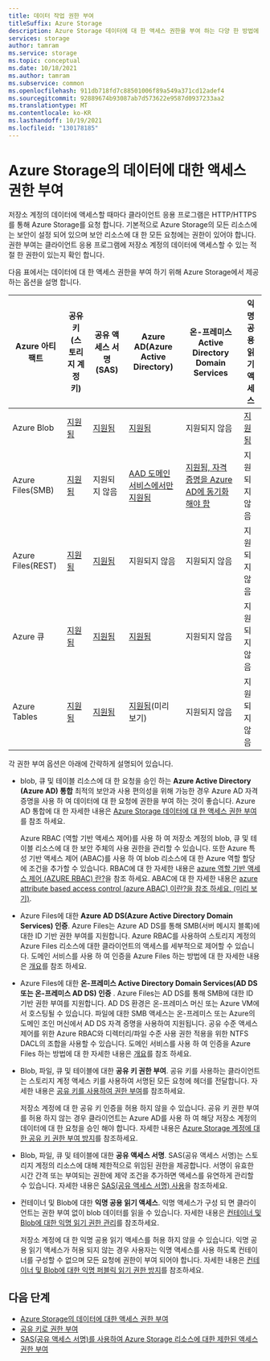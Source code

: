```yaml
---
title: 데이터 작업 권한 부여
titleSuffix: Azure Storage
description: Azure Storage 데이터에 대 한 액세스 권한을 부여 하는 다양 한 방법에 대해 알아봅니다. Azure Storage는 Azure Active Directory, 공유 키 인증 또는 SAS (공유 액세스 서명)를 사용한 권한 부여를 지원 하 고 blob에 대 한 익명 액세스도 지원 합니다.
services: storage
author: tamram
ms.service: storage
ms.topic: conceptual
ms.date: 10/18/2021
ms.author: tamram
ms.subservice: common
ms.openlocfilehash: 911db718fd7c88501006f89a549a371cd12adef4
ms.sourcegitcommit: 92889674b93087ab7d573622e9587d0937233aa2
ms.translationtype: MT
ms.contentlocale: ko-KR
ms.lasthandoff: 10/19/2021
ms.locfileid: "130178185"
---
```

# <a name="authorize-access-to-data-in-azure-storage"></a>Azure Storage의 데이터에 대한 액세스 권한 부여

저장소 계정의 데이터에 액세스할 때마다 클라이언트 응용 프로그램은 HTTP/HTTPS를 통해 Azure Storage를 요청 합니다. 기본적으로 Azure Storage의 모든 리소스에는 보안이 설정 되어 있으며 보안 리소스에 대 한 모든 요청에는 권한이 있어야 합니다. 권한 부여는 클라이언트 응용 프로그램에 저장소 계정의 데이터에 액세스할 수 있는 적절 한 권한이 있는지 확인 합니다.

다음 표에서는 데이터에 대 한 액세스 권한을 부여 하기 위해 Azure Storage에서 제공 하는 옵션을 설명 합니다.

| Azure 아티팩트 | 공유 키(스토리지 계정 키) | 공유 액세스 서명(SAS) | Azure AD(Azure Active Directory) | 온-프레미스 Active Directory Domain Services | 익명 공용 읽기 액세스 |
|--|--|--|--|--|--|
| Azure Blob | [지원됨](/rest/api/storageservices/authorize-with-shared-key/) | [지원됨](storage-sas-overview.md) | [지원됨](../blobs/authorize-access-azure-active-directory.md) | 지원되지 않음 | [지원됨](../blobs/anonymous-read-access-configure.md) |
| Azure Files(SMB) | [지원됨](/rest/api/storageservices/authorize-with-shared-key/) | 지원되지 않음 | [AAD 도메인 서비스에서만 지원됨](../files/storage-files-active-directory-overview.md) | [지원됨, 자격 증명을 Azure AD에 동기화해야 함](../files/storage-files-active-directory-overview.md) | 지원되지 않음 |
| Azure Files(REST) | [지원됨](/rest/api/storageservices/authorize-with-shared-key/) | [지원됨](storage-sas-overview.md) | 지원되지 않음 | 지원되지 않음 | 지원되지 않음 |
| Azure 큐 | [지원됨](/rest/api/storageservices/authorize-with-shared-key/) | [지원됨](storage-sas-overview.md) | [지원됨](../queues/authorize-access-azure-active-directory.md) | 지원되지 않음 | 지원되지 않음 |
| Azure Tables | [지원됨](/rest/api/storageservices/authorize-with-shared-key/) | [지원됨](storage-sas-overview.md) | [지원됨](../tables/authorize-access-azure-active-directory.md)(미리 보기) | 지원되지 않음 | 지원되지 않음 |

각 권한 부여 옵션은 아래에 간략하게 설명되어 있습니다.

- blob, 큐 및 테이블 리소스에 대 한 요청을 승인 하는 **Azure Active Directory (Azure AD) 통합** 최적의 보안과 사용 편의성을 위해 가능한 경우 Azure AD 자격 증명을 사용 하 여 데이터에 대 한 요청에 권한을 부여 하는 것이 좋습니다. Azure AD 통합에 대 한 자세한 내용은 [Azure Storage 데이터에 대 한 액세스 권한 부여](authorize-data-access.md)를 참조 하세요.

    Azure RBAC (역할 기반 액세스 제어)를 사용 하 여 저장소 계정의 blob, 큐 및 테이블 리소스에 대 한 보안 주체의 사용 권한을 관리할 수 있습니다. 또한 Azure 특성 기반 액세스 제어 (ABAC)를 사용 하 여 blob 리소스에 대 한 Azure 역할 할당에 조건을 추가할 수 있습니다. RBAC에 대 한 자세한 내용은 [azure 역할 기반 액세스 제어 (AZURE RBAC) 란?](../../role-based-access-control/overview.md)을 참조 하세요. ABAC에 대 한 자세한 내용은 [azure attribute based access control (azure ABAC) 이란?을 참조 하세요. (미리 보기)](../../role-based-access-control/conditions-overview.md).

- Azure Files에 대한 **Azure AD DS(Azure Active Directory Domain Services) 인증**. Azure Files는 Azure AD DS를 통해 SMB(서버 메시지 블록)에 대한 ID 기반 권한 부여를 지원합니다. Azure RBAC를 사용하여 스토리지 계정의 Azure Files 리소스에 대한 클라이언트의 액세스를 세부적으로 제어할 수 있습니다. 도메인 서비스를 사용 하 여 인증을 Azure Files 하는 방법에 대 한 자세한 내용은 [개요](../files/storage-files-active-directory-overview.md)를 참조 하세요.

- Azure Files에 대한 **온-프레미스 Active Directory Domain Services(AD DS 또는 온-프레미스 AD DS) 인증** . Azure Files는 AD DS를 통해 SMB에 대한 ID 기반 권한 부여를 지원합니다. AD DS 환경은 온-프레미스 머신 또는 Azure VM에서 호스팅될 수 있습니다. 파일에 대한 SMB 액세스는 온-프레미스 또는 Azure의 도메인 조인 머신에서 AD DS 자격 증명을 사용하여 지원됩니다. 공유 수준 액세스 제어를 위한 Azure RBAC와 디렉터리/파일 수준 사용 권한 적용을 위한 NTFS DACL의 조합을 사용할 수 있습니다. 도메인 서비스를 사용 하 여 인증을 Azure Files 하는 방법에 대 한 자세한 내용은 [개요](../files/storage-files-active-directory-overview.md)를 참조 하세요.

- Blob, 파일, 큐 및 테이블에 대한 **공유 키 권한 부여**. 공유 키를 사용하는 클라이언트는 스토리지 계정 액세스 키를 사용하여 서명된 모든 요청에 헤더를 전달합니다. 자세한 내용은 [공유 키를 사용하여 권한 부여](/rest/api/storageservices/authorize-with-shared-key/)를 참조하세요.

    저장소 계정에 대 한 공유 키 인증을 허용 하지 않을 수 있습니다. 공유 키 권한 부여를 허용 하지 않는 경우 클라이언트는 Azure AD를 사용 하 여 해당 저장소 계정의 데이터에 대 한 요청을 승인 해야 합니다. 자세한 내용은 [Azure Storage 계정에 대한 공유 키 권한 부여 방지](shared-key-authorization-prevent.md)를 참조하세요.

- Blob, 파일, 큐 및 테이블에 대한 **공유 액세스 서명**. SAS(공유 액세스 서명)는 스토리지 계정의 리소스에 대해 제한적으로 위임된 권한을 제공합니다. 서명이 유효한 시간 간격 또는 부여되는 권한에 제약 조건을 추가하면 액세스를 유연하게 관리할 수 있습니다. 자세한 내용은 [SAS(공유 액세스 서명) 사용](storage-sas-overview.md)을 참조하세요.

- 컨테이너 및 Blob에 대한 **익명 공용 읽기 액세스**. 익명 액세스가 구성 되 면 클라이언트는 권한 부여 없이 blob 데이터를 읽을 수 있습니다. 자세한 내용은 [컨테이너 및 Blob에 대한 익명 읽기 권한 관리](../blobs/anonymous-read-access-configure.md)를 참조하세요.

    저장소 계정에 대 한 익명 공용 읽기 액세스를 허용 하지 않을 수 있습니다. 익명 공용 읽기 액세스가 허용 되지 않는 경우 사용자는 익명 액세스를 사용 하도록 컨테이너를 구성할 수 없으며 모든 요청에 권한이 부여 되어야 합니다. 자세한 내용은 [컨테이너 및 Blob에 대한 익명 퍼블릭 읽기 권한 방지](../blobs/anonymous-read-access-prevent.md)를 참조하세요.

## <a name="next-steps"></a>다음 단계

- [Azure Storage의 데이터에 대한 액세스 권한 부여](authorize-data-access.md)
- [공유 키로 권한 부여](/rest/api/storageservices/authorize-with-shared-key/)
- [SAS(공유 액세스 서명)를 사용하여 Azure Storage 리소스에 대한 제한된 액세스 권한 부여](storage-sas-overview.md)
        